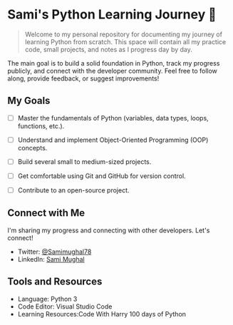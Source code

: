# Sami's Python Learning Journey 🐍
> Welcome to my personal repository for documenting my journey of learning Python from scratch. This space will contain all my practice code, small projects, and notes as I progress day by day.

The main goal is to build a solid foundation in Python, track my progress publicly, and connect with the developer community. Feel free to follow along, provide feedback, or suggest improvements!

## My Goals

- [ ] Master the fundamentals of Python (variables, data types, loops, functions, etc.).
- [ ] Understand and implement Object-Oriented Programming (OOP) concepts.
- [ ] Build several small to medium-sized projects.
- [ ] Get comfortable using Git and GitHub for version control.
- [ ] Contribute to an open-source project.


## Connect with Me

I'm sharing my progress and connecting with other developers. Let's connect!

- Twitter: [@Samimughal78](https://x.com/Samimughal78?t=8gN_c7qKpHe_rVWZz1zCtA&s=09)
- LinkedIn: [Sami Mughal](www.linkedin.com/in/sami-mughal-920738261)

## Tools and Resources

- Language: Python 3
- Code Editor: Visual Studio Code
- Learning Resources:Code With Harry 100 days of Python 
  

